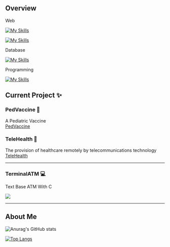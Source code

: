 ## Overview


Web  

[![My Skills](https://skillicons.dev/icons?i=html,css,js,jquery,bootstrap)](https://skillicons.dev)

[![My Skills](https://skillicons.dev/icons?i=nodejs,react,tailwind,nextjs,express,vite,figma,php)](https://skillicons.dev)


Database  

[![My Skills](https://skillicons.dev/icons?i=mysql,mongodb,postgresql)](https://skillicons.dev)

Programming   

[![My Skills](https://skillicons.dev/icons?i=c,cpp,cs,java)](https://skillicons.dev)


## Current Project ✨    

### PedVaccine 💉
A Pediatric Vaccine  
<a href="https://github.com/CaptzDevs/pedVaccine">
  PedVaccine
</a>


### TeleHealth 📱   
The provision of healthcare remotely by telecommunications technology  
<a href="https://github.com/CaptzDevs/teleHealth">
  TeleHealth
</a>

---

### TerminalATM 💻
Text Base ATM With C 

<a href="https://github.com/CaptzDevs/terminalATM">
  <img align="center" src="https://github-readme-stats.vercel.app/api/pin/?username=CaptzDevs&repo=terminalATM" /> 
</a>


-------

## About Me  

![Anurag's GitHub stats](https://github-readme-stats.vercel.app/api?username=CaptzDevs&show_icons=true&theme=tokyonight)  

[![Top Langs](https://github-readme-stats.vercel.app/api/top-langs/?username=CaptzDevs&layout=compact)](https://github.com/anuraghazra/github-readme-stats)

 
<!---
CaptzDevs/CaptzDevs is a ✨ special ✨ repository because its `README.md` (this file) appears on your GitHub profile.
You can click the Preview link to take a look at your changes.
--->
